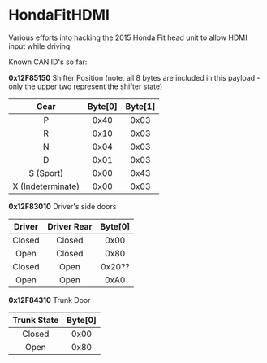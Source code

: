# HondaFitHDMI
Various efforts into hacking the 2015 Honda Fit head unit to allow HDMI input while driving

Known CAN ID's so far:

**0x12F85150**
Shifter Position (note, all 8 bytes are included in this payload - only the upper two represent the shifter state)

|Gear|Byte[0]|Byte[1]|
|:--:|:-----:|:-----:|
|P   |0x40   |0x03   |
|R   |0x10   |0x03   |
|N   |0x04   |0x03   |
|D   |0x01   |0x03   |
|S (Sport)   |0x00   |0x43   |
|X (Indeterminate)   |0x00   |0x03   |

**0x12F83010**
Driver's side doors

|Driver|Driver Rear|Byte[0]|
|:-:|:-:|:-:|
|Closed|Closed|0x00|
|Open|Closed|0x80|
|Closed|Open|0x20??|
|Open|Open|0xA0|

**0x12F84310**
Trunk Door

|Trunk State|Byte[0]|
|:-:|:-:|
|Closed|0x00|
|Open|0x80|
